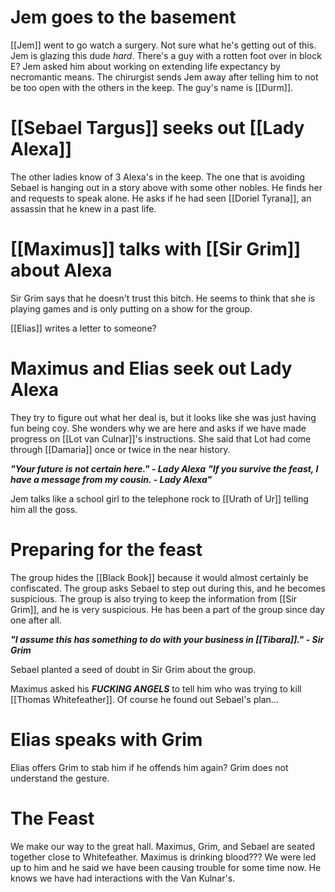 # Jem goes to the basement
[[Jem]] went to go watch a surgery. Not sure what he's getting out of this. Jem is glazing this dude *hard*. There's a guy with a rotten foot over in block E? Jem asked him about working on extending life expectancy by necromantic means. The chirurgist sends Jem away after telling him to not be too open with the others in the keep. The guy's name is [[Durm]].
# [[Sebael Targus]] seeks out [[Lady Alexa]]
The other ladies know of 3 Alexa's in the keep. The one that is avoiding Sebael is hanging out in a story above with some other nobles. He finds her and requests to speak alone. He asks if he had seen [[Doriel Tyrana]], an assassin that he knew in a past life.
# [[Maximus]] talks with [[Sir Grim]] about Alexa
Sir Grim says that he doesn't trust this bitch. He seems to think that she is playing games and is only putting on a show for the group.

[[Elias]] writes a letter to someone?

# Maximus and Elias seek out Lady Alexa
They try to figure out what her deal is, but it looks like she was just having fun being coy. She wonders why we are here and asks if we have made progress on [[Lot van Culnar]]'s instructions. She said that Lot had come through [[Damaria]] once or twice in the near history. 

***"Your future is not certain here." - Lady Alexa***
***"If you survive the feast, I have a message from my cousin. - Lady Alexa"***

Jem talks like a school girl to the telephone rock to [[Urath of Ur]] telling him all the goss.

# Preparing for the feast
The group hides the [[Black Book]] because it would almost certainly be confiscated. The group asks Sebael to step out during this, and he becomes suspicious. The group is also trying to keep the information from [[Sir Grim]], and he is very suspicious. He has been a part of the group since day one after all.

***"I assume this has something to do with your business in [[Tibara]]." - Sir Grim***

Sebael planted a seed of doubt in Sir Grim about the group.

Maximus asked his ***FUCKING ANGELS*** to tell him who was trying to kill [[Thomas Whitefeather]]. Of course he found out Sebael's plan...
# Elias speaks with Grim
Elias offers Grim to stab him if he offends him again? Grim does not understand the gesture.
# The Feast
We make our way to the great hall. Maximus, Grim, and Sebael are seated together close to Whitefeather. Maximus is drinking blood??? We were led up to him and he said we have been causing trouble for some time now. He knows we have had interactions with the Van Kulnar's.
